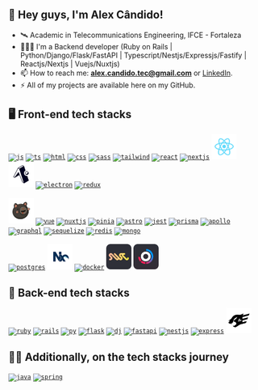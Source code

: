 ## 👋 Hey guys, I'm Alex Cândido! 

- 🛰️ Academic in Telecommunications Engineering, IFCE - Fortaleza
- 🧑🏻‍💻 I'm a Backend developer (Ruby on Rails | Python/Django/Flask/FastAPI | Typescript/Nestjs/Expressjs/Fastify | Reactjs/Nextjs | Vuejs/Nuxtjs)
- 📫 How to reach me: **alex.candido.tec@gmail.com** or [LinkedIn](https://www.linkedin.com/in/alexcndd/).
- ⚡️ All of my projects are available here on my GitHub.

## 🖥️  Front-end tech stacks

<a href="https://developer.mozilla.org/en-US/docs/Web/JavaScript" target="_blank"><code><img height="50" title="js" src="https://skillicons.dev/icons?i=js" /></code></a>
<a href="https://www.typescriptlang.org/" target="_blank"><code><img height="50" title="ts" src="https://skillicons.dev/icons?i=ts" /></code></a>
<a href="https://developer.mozilla.org/pt-BR/docs/Web/HTML" target="_blank"><code><img height="50" title="html" src="https://skillicons.dev/icons?i=html" /></code></a>
<a href="https://developer.mozilla.org/pt-BR/docs/Web/CSS" target="_blank"><code><img height="50" title="css" src="https://skillicons.dev/icons?i=css" /></code></a>
<a href="https://sass-lang.com/" target="_blank"><code><img height="50" title="sass" src="https://skillicons.dev/icons?i=sass" /></code></a>
<a href="https://tailwindcss.com/" target="_blank"><code><img height="50" title="tailwind" src="https://skillicons.dev/icons?i=tailwind" /></code></a>
<a href="https://pt-br.legacy.reactjs.org/" target="_blank"><code><img height="50" title="react" src="https://skillicons.dev/icons?i=react" /></code></a>
<a href="https://nextjs.org/" target="_blank"><code><img height="50" title="nextjs" src="https://skillicons.dev/icons?i=nextjs" /></code></a>
<a href="https://reactnative.dev/" target="_blank"><code><img height="50" title="react-native" src="https://github.com/alex-candido/alex-candido/blob/main/.github/workflows/react%20(1).svg" /></code></a>
<a href="https://expo.dev/" target="_blank"><code><img height="50" title="expo" src="https://github.com/alex-candido/alex-candido/blob/main/.github/workflows/image%202.svg" /></code></a>
<a href="https://www.electronjs.org/" target="_blank"><code><img height="50" title="electron" src="https://skillicons.dev/icons?i=electron" /></code></a>
<a href="https://redux.js.org/" target="_blank"><code><img height="50" title="redux" src="https://skillicons.dev/icons?i=redux" /></code></a>
<br><br>
<a href="https://zustand-demo.pmnd.rs/" target="_blank"><code><img height="50" title="zustand" src="https://github.com/alex-candido/alex-candido/blob/main/.github/workflows/Group%201.png" /></code></a>
<a href="https://vuejs.org/" target="_blank"><code><img height="50" title="vue" src="https://skillicons.dev/icons?i=vue" /></code></a>
<a href="https://nuxt.com/" target="_blank"><code><img height="50" title="nuxtjs" src="https://skillicons.dev/icons?i=nuxtjs" /></code></a>
<a href="https://pinia.vuejs.org/" target="_blank"><code><img height="50" title="pinia" src="https://skillicons.dev/icons?i=pinia" /></code></a>
<a href="https://astro.build/" target="_blank"><code><img height="50" title="astro" src="https://skillicons.dev/icons?i=astro" /></code></a>
<a href="https://jestjs.io/pt-BR/" target="_blank"><code><img height="50" title="jest" src="https://skillicons.dev/icons?i=jest" /></code></a>
<a href="https://www.prisma.io/" target="_blank"><code><img height="50" title="prisma" src="https://skillicons.dev/icons?i=prisma" /></code></a>
<a href="https://www.apollographql.com/" target="_blank"><code><img height="50" title="apollo" src="https://skillicons.dev/icons?i=apollo" /></code></a>
<a href="https://graphql.org/" target="_blank"><code><img height="50" title="graphql" src="https://skillicons.dev/icons?i=graphql" /></code></a>
<a href="https://sequelize.org/" target="_blank"><code><img height="50" title="sequelize" src="https://skillicons.dev/icons?i=sequelize" /></code></a>
<a href="https://redis.io/" target="_blank"><code><img height="50" title="redis" src="https://skillicons.dev/icons?i=redis" /></code></a>
<a href="https://www.mongodb.com/pt-br" target="_blank"><code><img height="50" title="mongo" src="https://skillicons.dev/icons?i=mongo" /></code></a>
<br><br>
<a href="https://www.postgresql.org/" target="_blank"><code><img height="50" title="postgres" src="https://skillicons.dev/icons?i=postgres" /></code></a>
<a href="https://nx.dev/" target="_blank"><code><img height="50" title="nx" src="https://github.com/alex-candido/alex-candido/blob/main/.github/workflows/nx.svg" /></code></a>
<a href="https://www.docker.com/" target="_blank"><code><img height="50" title="docker" src="https://skillicons.dev/icons?i=docker" /></code></a>
<a href="https://swc.rs/" target="_blank"><code><img height="50" title="swc" src="https://github.com/alex-candido/alex-candido/blob/main/.github/workflows/swc.png" /></code></a>
<a href="https://turbo.build/" target="_blank"><code><img height="50" title="turbo" src="https://github.com/alex-candido/alex-candido/blob/main/.github/workflows/turbo.png" /></code></a>

## 🚀 Back-end tech stacks

<a href="https://www.ruby-lang.org/pt/" target="_blank"><code><img height="50" title="ruby" src="https://skillicons.dev/icons?i=ruby" /></code></a>
<a href="https://rubyonrails.org/" target="_blank"><code><img height="50" title="rails" src="https://skillicons.dev/icons?i=rails" /></code></a>
<a href="https://www.python.org/" target="_blank"><code><img height="50" title="py" src="https://skillicons.dev/icons?i=py" /></code></a>
<a href="https://flask.palletsprojects.com/" target="_blank"><code><img height="50" title="flask" src="https://skillicons.dev/icons?i=flask" /></code></a>
<a href="https://www.djangoproject.com/" target="_blank"><code><img height="50" title="dj" src="https://skillicons.dev/icons?i=django" /></code></a>
<a href="https://fastapi.tiangolo.com/" target="_blank"><code><img height="50" title="fastapi" src="https://skillicons.dev/icons?i=fastapi" /></code></a>
<a href="https://nestjs.com/" target="_blank"><code><img height="50" title="nestjs" src="https://skillicons.dev/icons?i=nestjs" /></code></a>
<a href="https://expressjs.com/pt-br/" target="_blank"><code><img height="50" title="express" src="https://skillicons.dev/icons?i=express" /></code></a>
<a href="https://fastify.dev/" target="_blank"><code><img height="50" title="fastify" src="https://github.com/alex-candido/alex-candido/blob/main/.github/workflows/image%203.svg" /></code></a>

## 👨‍💻 Additionally, on the tech stacks journey

<a href="https://www.java.com/pt-BR/" target="_blank"><code><img height="50" title="java" src="https://skillicons.dev/icons?i=java" /></code></a>
<a href="https://spring.io/" target="_blank"><code><img height="50" title="spring" src="https://skillicons.dev/icons?i=spring" /></code></a>
<br><br>







